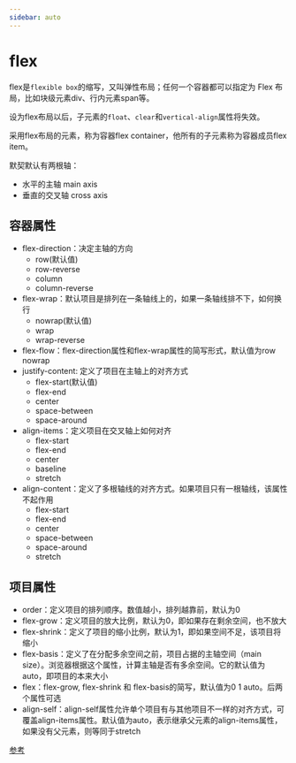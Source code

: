 ```yaml
---
sidebar: auto
---
```


# flex

flex是`flexible box`的缩写，又叫弹性布局；任何一个容器都可以指定为 Flex 布局，比如块级元素div、行内元素span等。

设为flex布局以后，子元素的`float`、`clear`和`vertical-align`属性将失效。

采用flex布局的元素，称为容器flex container，他所有的子元素称为容器成员flex item。

默契默认有两根轴：

- 水平的主轴 main axis
- 垂直的交叉轴 cross axis

## 容器属性

- flex-direction：决定主轴的方向
  -  row(默认值) 
  -  row-reverse 
  -  column 
  -  column-reverse
- flex-wrap：默认项目是排列在一条轴线上的，如果一条轴线排不下，如何换行
  - nowrap(默认值) 
  - wrap 
  - wrap-reverse
- flex-flow：flex-direction属性和flex-wrap属性的简写形式，默认值为row nowrap
- justify-content: 定义了项目在主轴上的对齐方式
  - flex-start(默认值) 
  - flex-end 
  - center 
  - space-between 
  - space-around
- align-items：定义项目在交叉轴上如何对齐
  - flex-start 
  - flex-end 
  - center 
  - baseline 
  - stretch
- align-content：定义了多根轴线的对齐方式。如果项目只有一根轴线，该属性不起作用
  - flex-start 
  - flex-end 
  - center 
  - space-between 
  - space-around 
  - stretch

## 项目属性

- order：定义项目的排列顺序。数值越小，排列越靠前，默认为0
- flex-grow：定义项目的放大比例，默认为0，即如果存在剩余空间，也不放大
- flex-shrink：定义了项目的缩小比例，默认为1，即如果空间不足，该项目将缩小
- flex-basis：定义了在分配多余空间之前，项目占据的主轴空间（main size）。浏览器根据这个属性，计算主轴是否有多余空间。它的默认值为auto，即项目的本来大小
- flex：flex-grow, flex-shrink 和 flex-basis的简写，默认值为0 1 auto。后两个属性可选
- align-self：align-self属性允许单个项目有与其他项目不一样的对齐方式，可覆盖align-items属性。默认值为auto，表示继承父元素的align-items属性，如果没有父元素，则等同于stretch

[参考](https://www.ruanyifeng.com/blog/2015/07/flex-grammar.html)